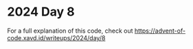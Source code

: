# 2024 Day 8

For a full explanation of this code, check out https://advent-of-code.xavd.id/writeups/2024/day/8